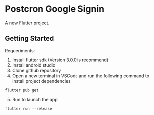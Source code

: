 # Postcron Google Signin

A new Flutter project.

## Getting Started

Requeriments:

1. Install flutter sdk (Version 3.0.0 is recommend)
2. Install android studio
3. Clone github repository
4. Open a new terminal in VSCode and run the following command to install project dependencies
```
flutter pub get
```
5. Run to launch the app
```
flutter run --release
```
